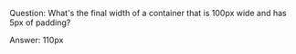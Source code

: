 Question: What's the final width of a container that is 100px wide and has 5px of padding?

Answer: 110px

